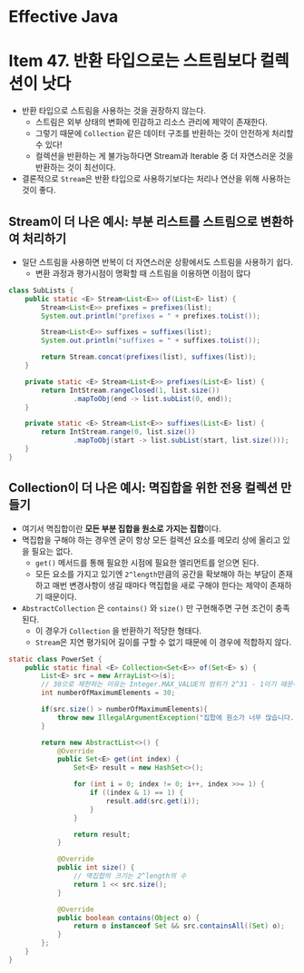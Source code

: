 # Effective Java

# Item 47. 반환 타입으로는 스트림보다 컬렉션이 낫다

- 반환 타입으로 스트림을 사용하는 것을 권장하지 않는다.
    - 스트림은 외부 상태의 변화에 민감하고 리소스 관리에 제약이 존재한다.
    - 그렇기 때문에 `Collection` 같은 데이터 구조를 반환하는 것이 안전하게 처리할 수 있다!
    - 컬렉션을 반환하는 게 불가능하다면 Stream과 Iterable 중 더 자연스러운 것을 반환하는 것이 최선이다.
- 결론적으로 `Stream`은 반환 타입으로 사용하기보다는 처리나 연산을 위해 사용하는 것이 좋다.

## Stream이 더 나은 예시: 부분 리스트를 스트림으로 변환하여 처리하기

- 일단 스트림을 사용하면 반복이 더 자연스러운 상황에서도 스트림을 사용하기 쉽다.
    - 변환 과정과 평가시점이 명확할 때 스트림을 이용하면 이점이 많다

```java
class SubLists {
    public static <E> Stream<List<E>> of(List<E> list) {
        Stream<List<E>> prefixes = prefixes(list);
        System.out.println("prefixes = " + prefixes.toList());

        Stream<List<E>> suffixes = suffixes(list);
        System.out.println("suffixes = " + suffixes.toList());

        return Stream.concat(prefixes(list), suffixes(list));
    }

    private static <E> Stream<List<E>> prefixes(List<E> list) {
        return IntStream.rangeClosed(1, list.size())
                .mapToObj(end -> list.subList(0, end));
    }

    private static <E> Stream<List<E>> suffixes(List<E> list) {
        return IntStream.range(0, list.size())
                .mapToObj(start -> list.subList(start, list.size()));
    }
}
```

## Collection이 더 나은 예시: **멱집합을 위한 전용 컬렉션 만들기**

- 여기서 멱집합이란 **모든 부분 집합을 원소로 가지는 집합**이다.
- 멱집합을 구해야 하는 경우엔 굳이 항상 모든 컬렉션 요소를 메모리 상에 올리고 있을 필요는 없다.
    - `get()` 메서드를 통해 필요한 시점에 필요한 엘리먼트를 얻으면 된다.
    - 모든 요소를 가지고 있기엔 `2^length`만큼의 공간을 확보해야 하는 부담이 존재하고 매번 변경사항이 생길 때마다 멱집합을 새로 구해야 한다는 제약이 존재하기 때문이다.
- `AbstractCollection` 은 `contains()` 와 `size()` 만 구현해주면 구현 조건이 충족된다.
    - 이 경우가 `Collection` 을 반환하기 적당한 형태다.
    - `Stream`은 지연 평가되어 길이를 구할 수 없기 때문에 이 경우에 적합하지 않다.

```java
static class PowerSet {
    public static final <E> Collection<Set<E>> of(Set<E> s) {
        List<E> src = new ArrayList<>(s);
        // 30으로 제한하는 이유는 Integer.MAX_VALUE의 범위가 2^31 - 1이기 때문이다.
        int numberOfMaximumElements = 30;

        if(src.size() > numberOfMaximumElements){
            throw new IllegalArgumentException("집합에 원소가 너무 많습니다. (최대 " + numberOfMaximumElements + " 개)");
        }

        return new AbstractList<>() {
            @Override
            public Set<E> get(int index) {
                Set<E> result = new HashSet<>();

                for (int i = 0; index != 0; i++, index >>= 1) {
                    if ((index & 1) == 1) {
                        result.add(src.get(i));
                    }
                }

                return result;
            }

            @Override
            public int size() {
                // 멱집합의 크기는 2^length의 수
                return 1 << src.size();
            }

            @Override
            public boolean contains(Object o) {
                return o instanceof Set && src.containsAll((Set) o);
            }
        };
    }
}
```